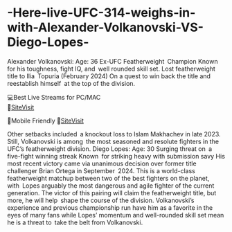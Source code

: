 # -Here-live-UFC-314-weighs-in-with-Alexander-Volkanovski-VS-Diego-Lopes-

Alexander Volkanovski:
Age: 36
Ex-UFC Featherweight Champion
Known for his toughness, fight IQ, and well rounded skill set.
Lost featherweight title to Ilia Topuria (February 2024)
On a quest to win back the title and reestablish himself at the top of the division.


💻Best Live Streams for PC/MAC  
🔴[SiteVisit](https://tinyurl.com/GithubUFC)

📲Mobile  Friendly
🔴[SiteVisit](https://tinyurl.com/GithubUFC)


Other setbacks included a knockout loss to Islam Makhachev in late 2023. Still, Volkanovski is among the most seasoned and resolute fighters in the UFC’s featherweight division.
Diego Lopes:
Age: 30
Surging threat on a five-fight winning streak
Known for striking heavy with submission savy
His most recent victory came via unanimous decision over former title challenger Brian Ortega in September 2024.
This is a world-class featherweight matchup between two of the best fighters on the planet, with Lopes arguably the most dangerous and agile fighter of the current generation.
The victor of this pairing will claim the featherweight title, but more, he will help shape the course of the division. Volkanovski’s experience and previous championship run have him as a favorite in the eyes of many fans while Lopes’ momentum and well-rounded skill set mean he is a threat to take the belt from Volkanovski.
